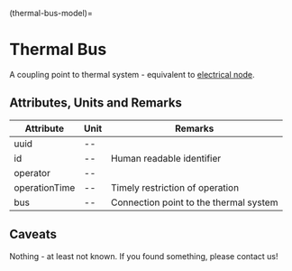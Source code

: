 (thermal-bus-model)=

# Thermal Bus

A coupling point to thermal system - equivalent to [electrical node](https://powersystemdatamodel.readthedocs.io/en/latest/models.md/result.md/grid.md/node.md#node).

## Attributes, Units and Remarks

| Attribute     | Unit | Remarks                                |
| ------------- | ---- | -------------------------------------- |
| uuid          | --   |                                        |
| id            | --   | Human readable identifier              |
| operator      | --   |                                        |
| operationTime | --   | Timely restriction of operation        |
| bus           | --   | Connection point to the thermal system |

## Caveats

Nothing - at least not known.
If you found something, please contact us!
